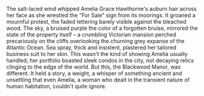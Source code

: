 The salt-laced wind whipped Amelia Grace Hawthorne's auburn hair across her face as she wrestled the "For Sale" sign from its moorings.  It groaned a mournful protest, the faded lettering barely visible against the bleached wood.  The sky, a bruised purple the color of a forgotten bruise, mirrored the state of the property itself – a crumbling Victorian mansion perched precariously on the cliffs overlooking the churning grey expanse of the Atlantic Ocean.  Sea spray, thick and insistent, plastered her tailored business suit to her skin.  This wasn't the kind of showing Amelia usually handled; her portfolio boasted sleek condos in the city, not decaying relics clinging to the edge of the world.  But this, the Blackwood Manor, was different.  It held a story, a weight, a whisper of something ancient and unsettling that even Amelia, a woman who dealt in the transient nature of human habitation, couldn't quite ignore.
